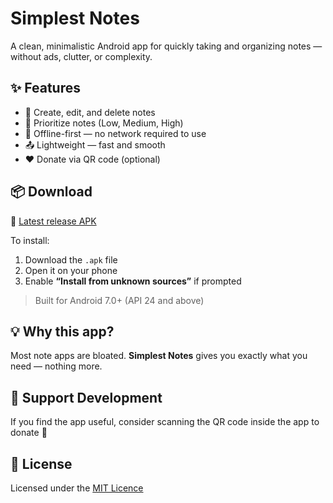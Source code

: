 # Simplest Notes

A clean, minimalistic Android app for quickly taking and organizing notes — without ads, clutter, or complexity.

## ✨ Features

- 📝 Create, edit, and delete notes
- 🔴 Prioritize notes (Low, Medium, High)
- 💾 Offline-first — no network required to use
- 📤 Lightweight — fast and smooth
- ❤️ Donate via QR code (optional)

## 📦 Download

📱 [Latest release APK](https://github.com/Trase1/SimplestNotes-app/releases/latest)

To install:
1. Download the `.apk` file
2. Open it on your phone
3. Enable **“Install from unknown sources”** if prompted

> Built for Android 7.0+ (API 24 and above)

## 💡 Why this app?

Most note apps are bloated. **Simplest Notes** gives you exactly what you need — nothing more.

## 🙏 Support Development

If you find the app useful, consider scanning the QR code inside the app to donate 🙌

## 📄 License

Licensed under the [MIT Licence](LICENSE)
